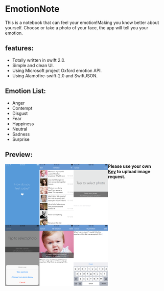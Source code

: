 # EmotionNote
This is a notebook that can feel your emotion!Making you know better about yourself. 
Choose or take a photo of your face, the app will tell you your emotion.

## features:
- Totally written in swift 2.0.
- Simple and clean UI.
- Using Microsoft project Oxford emotion API.
- Using Alamofire-swift-2.0 and SwiftJSON.

## Emotion List:
- Anger
- Contempt
- Disgust
- Fear
- Happiness
- Neutral
- Sadness
- Surprise

## Preview:

<img src="/imgs/Desktop HD.png" align="left" height="400px">

**Please use your own [Key](https://www.projectoxford.ai/#) to upload image request.**
      
